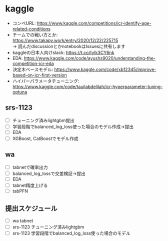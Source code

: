 # kaggle
* コンペURL: <https://www.kaggle.com/competitions/icr-identify-age-related-conditions>
* チームでの戦い方とか: <https://www.takapy.work/entry/2020/12/22/225715> \
-> 読んだdiscussionとかnotebookはIssuesに共有します
* kaggleの日本人向けslack: <https://t.co/tylk3CY6nk>
* EDA: <https://www.kaggle.com/code/ayushs9020/understanding-the-competition-icr-eda>
* 決定木ベースモデル: <https://www.kaggle.com/code/xb12345/improve-based-on-icr-first-version>
* ハイパーパラメータチューニング: <https://www.kaggle.com/code/tauilabdelilah/icr-hyperparameter-tuning-optuna>
## srs-1123
- [ ] チューニング済みlightgbm提出
- [ ] 学習段階でbalanced_log_loss使った場合のモデル作成->提出
- [ ] EDA
- [ ] XGBoost, CatBoostでモデル作成
## wa
- [ ] tabnetで確率出力
- [ ] balanced_log_lossで交差検証->提出
- [ ] EDA
- [ ] tabnet精度上げる
- [ ] tabPFN
## 提出スケジュール
- [ ] wa tabnet
- [ ] srs-1123 チューニング済みlightgbm
- [ ] srs-1123 学習段階でbalanced_log_loss使った場合のモデル
